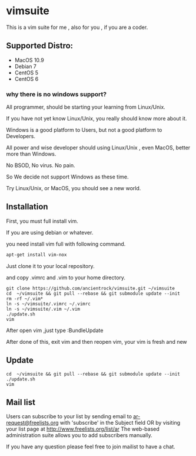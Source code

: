 vimsuite
==========

This is a vim suite for me , also for you , if you are a coder.

Supported Distro:
-----------------

* MacOS 10.9
* Debian 7
* CentOS 5
* CentOS 6


### why there is no windows support?

All programmer, should be starting your learning from Linux/Unix.

If you have not yet know Linux/Unix, you really should know more about it.

Windows is a good platform to Users, but not a good platform to Developers.

All power and wise developer should using Linux/Unix , even MacOS, better more than Windows.

No BSOD, No virus. No pain.

So We decide not support Windows as these time.

Try Linux/Unix, or MacOS, you should see a new world.



Installation
-------------

First, you must full install vim.

If you are using debian or whatever.

you need install vim full with following command.

```sh
apt-get install vim-nox
```


Just clone it to your local repository.

and copy .vimrc and .vim to your home directory.

```
git clone https://github.com/ancientrock/vimsuite.git ~/vimsuite 
cd  ~/vimsuite && git pull --rebase && git submodule update --init
rm -rf ~/.vim*
ln -s ~/vimsuite/.vimrc ~/.vimrc
ln -s ~/vimsuite/.vim ~/.vim
./update.sh
vim
```
After open vim ,just type :BundleUpdate

After done of this, exit vim and then reopen vim, your vim is fresh and new

Update 
--------

```
cd  ~/vimsuite && git pull --rebase && git submodule update --init
./update.sh
vim
```


Mail list
-----------

Users can subscribe to your list by sending email to ar-request@freelists.org with 'subscribe' in the Subject field OR by visiting your list page at http://www.freelists.org/list/ar The web-based administration suite allows you to add subscribers manually.

If you have any question please feel free to join mailist to have a chat.


